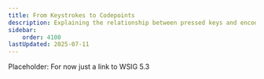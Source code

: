 ```yaml
---
title: From Keystrokes to Codepoints
description: Explaining the relationship between pressed keys and encoded codepoints
sidebar:
    order: 4100
lastUpdated: 2025-07-11
---
```


Placeholder: For now just a link to WSIG 5.3

